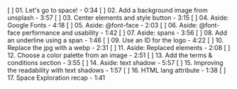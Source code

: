 [ ] 01. Let's go to space! - 0:34
[ ] 02. Add a background image from unsplash - 3:57
[ ] 03. Center elements and style button - 3:15
[ ] 04. Aside: Google Fonts - 4:18
[ ] 05. Aside: @font-face - 2:03
[ ] 06. Aside: @font-face performance and usability - 1:42
[ ] 07. Aside: spans - 3:56
[ ] 08. Add an underline using a span - 1:46
[ ] 09. Use an ID for the logo - 4:22
[ ] 10. Replace the jpg with a webp - 2:31
[ ] 11. Aside: Replaced elements - 2:08
[ ] 12. Choose a color palette from an image - 2:51
[ ] 13. Add the terms & conditions section - 3:55
[ ] 14. Aside: text shadow - 5:57
[ ] 15. Improving the readability with text shadows - 1:57
[ ] 16. HTML lang attribute - 1:38
[ ] 17. Space Exploration recap - 1:41